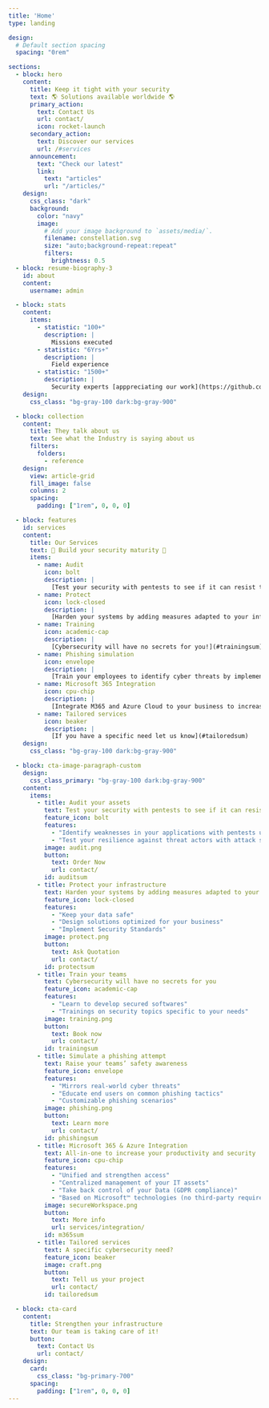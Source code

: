 ```yaml
---
title: 'Home'
type: landing

design:
  # Default section spacing
  spacing: "0rem"

sections:
  - block: hero
    content:
      title: Keep it tight with your security
      text: 🌎 Solutions available worldwide 🌎
      primary_action:
        text: Contact Us
        url: contact/
        icon: rocket-launch
      secondary_action:
        text: Discover our services
        url: /#services
      announcement:
        text: "Check our latest"
        link:
          text: "articles"
          url: "/articles/"
    design:
      css_class: "dark"
      background:
        color: "navy"
        image:
          # Add your image background to `assets/media/`.
          filename: constellation.svg
          size: "auto;background-repeat:repeat"
          filters:
            brightness: 0.5
  - block: resume-biography-3
    id: about
    content:
      username: admin

  - block: stats
    content:
      items:
        - statistic: "100+"
          description: |
            Missions executed
        - statistic: "6Yrs+"
          description: |
            Field experience
        - statistic: "1500+"
          description: |
            Security experts [apppreciating our work](https://github.com/CravateRouge/bloodyAD)
    design:
      css_class: "bg-gray-100 dark:bg-gray-900"

  - block: collection
    content:
      title: They talk about us
      text: See what the Industry is saying about us
      filters:
        folders:
          - reference
    design:
      view: article-grid
      fill_image: false
      columns: 2
      spacing:
        padding: ["1rem", 0, 0, 0]

  - block: features
    id: services
    content:
      title: Our Services
      text: 🧱 Build your security maturity 🧱
      items:
        - name: Audit
          icon: bolt
          description: |
            [Test your security with pentests to see if it can resist to threat actors!](#auditsum)
        - name: Protect
          icon: lock-closed
          description: |
            [Harden your systems by adding measures adapted to your infrastructure](#protectsum)
        - name: Training
          icon: academic-cap
          description: |
            [Cybersecurity will have no secrets for you!](#trainingsum)
        - name: Phishing simulation
          icon: envelope
          description: |
            [Train your employees to identify cyber threats by implementing powerful phishing simulations](#phishingsum)
        - name: Microsoft 365 Integration
          icon: cpu-chip
          description: |
            [Integrate M365 and Azure Cloud to your business to increase productivity and security](#m365sum)
        - name: Tailored services
          icon: beaker
          description: |
            [If you have a specific need let us know](#tailoredsum)
    design:
      css_class: "bg-gray-100 dark:bg-gray-900"

  - block: cta-image-paragraph-custom
    design:
      css_class_primary: "bg-gray-100 dark:bg-gray-900"
    content:
      items:
        - title: Audit your assets
          text: Test your security with pentests to see if it can resist to threat actors!
          feature_icon: bolt
          features:
            - "Identify weaknesses in your applications with pentests using automated tools and advanced attacks depending of your needs"
            - "Test your resilience against threat actors with attack simulations (red team, insider compromission...)"
          image: audit.png
          button:
            text: Order Now
            url: contact/
          id: auditsum
        - title: Protect your infrastructure
          text: Harden your systems by adding measures adapted to your infrastructure
          feature_icon: lock-closed
          features:
            - "Keep your data safe"
            - "Design solutions optimized for your business"
            - "Implement Security Standards"
          image: protect.png
          button:
            text: Ask Quotation
            url: contact/
          id: protectsum
        - title: Train your teams
          text: Cybersecurity will have no secrets for you
          feature_icon: academic-cap
          features:
            - "Learn to develop secured softwares"
            - "Trainings on security topics specific to your needs"
          image: training.png
          button:
            text: Book now
            url: contact/
          id: trainingsum
        - title: Simulate a phishing attempt
          text: Raise your teams’ safety awareness
          feature_icon: envelope
          features:
            - "Mirrors real-world cyber threats"
            - "Educate end users on common phishing tactics"
            - "Customizable phishing scenarios"
          image: phishing.png
          button:
            text: Learn more
            url: contact/
          id: phishingsum
        - title: Microsoft 365 & Azure Integration
          text: All-in-one to increase your productivity and security
          feature_icon: cpu-chip
          features:
            - "Unified and strengthen access"
            - "Centralized management of your IT assets"
            - "Take back control of your Data (GDPR compliance)"
            - "Based on Microsoft™ technologies (no third-party required)"
          image: secureWorkspace.png
          button:
            text: More info
            url: services/integration/
          id: m365sum
        - title: Tailored services
          text: A specific cybersecurity need?
          feature_icon: beaker
          image: craft.png
          button:
            text: Tell us your project
            url: contact/
          id: tailoredsum

  - block: cta-card
    content:
      title: Strengthen your infrastructure
      text: Our team is taking care of it!
      button:
        text: Contact Us
        url: contact/
    design:
      card:
        css_class: "bg-primary-700"
      spacing:
        padding: ["1rem", 0, 0, 0]
---
```

